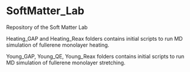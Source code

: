 # SoftMatter_Lab
Repository of the Soft Matter Lab

Heating_GAP and Heating_Reax folders contains initial scripts to run MD simulation of fullerene monolayer heating.

Young_GAP, Young_QE, Young_Reax folders contains initial scripts to run MD simulation of fullerene monolayer stretching.

